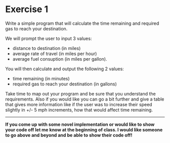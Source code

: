 # Exercise 1

Write a simple program that will calculate the time remaining and required gas to reach your destination. 

We will prompt the user to input 3 values: 
* distance to destination (in miles)
* average rate of travel (in miles per hour)
* average fuel consuption (in miles per gallon). 

You will then calculate and output the following 2 values: 
* time remaining (in minutes)
* required gas to reach your destination (in gallons)

Take time to map out your program and be sure that you understand the requirements. Also if you would like you can go a bit further and give a table that gives more information like if the user was to increase their speed slightly in +/- 5 mph increments, how that would affect time remaining. 

-----
**If you come up with some novel implementation or would like to show your code off let me know at the beginning of class. I would like someone to go above and beyond and be able to show their code off!**